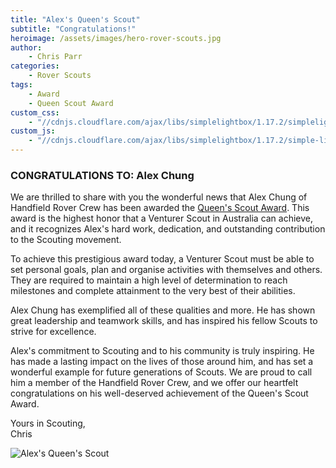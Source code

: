 ```yaml
---
title: "Alex's Queen's Scout"
subtitle: "Congratulations!"
heroimage: /assets/images/hero-rover-scouts.jpg
author:
    - Chris Parr
categories:
    - Rover Scouts
tags:
    - Award
    - Queen Scout Award
custom_css:
    - "//cdnjs.cloudflare.com/ajax/libs/simplelightbox/1.17.2/simplelightbox.min.css"
custom_js:
    - "//cdnjs.cloudflare.com/ajax/libs/simplelightbox/1.17.2/simple-lightbox.min.js"
---
```


### CONGRATULATIONS TO: Alex Chung

We are thrilled to share with you the wonderful news that Alex Chung of Handfield Rover Crew has been awarded the [Queen's Scout Award](https://scoutsvictoria.com.au/activities-events/activity-teams/heritage/kings-and-queens-scout-honour-roll/). This  award is the highest honor that a Venturer Scout in Australia can achieve, and it recognizes Alex's hard work, dedication, and outstanding contribution to the Scouting movement.

To achieve this prestigious award today, a Venturer Scout must be able to set personal goals, plan and organise activities with themselves and others. They are required to maintain a high level of determination to reach milestones and complete attainment to the very best of their abilities.

Alex Chung has exemplified all of these qualities and more. He has shown great leadership and teamwork skills, and has inspired his fellow Scouts to strive for excellence.

Alex's commitment to Scouting and to his community is truly inspiring. He has made a lasting impact on the lives of those around him, and has set a wonderful example for future generations of Scouts. We are proud to call him a member of the Handfield Rover Crew, and we offer our heartfelt congratulations on his well-deserved achievement of the Queen's Scout Award.

Yours in Scouting,  
Chris

<p>
    <img src="//images.weserv.nl/?url={{ site.url | replace: 'http://','' | replace: 'https://','' }}/uploads/2023-04-02-alex-queen-scout/alex-queen-scout.jpg&w=600&h=600&output=jpg&q=50&t=inside&we" alt="Alex's Queen's Scout" title="Alex Queen's Scout" class="img-fluid rounded mx-auto d-block" />
</p>
